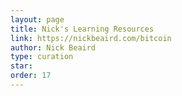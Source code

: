 ```yaml
---
layout: page
title: Nick's Learning Resources
link: https://nickbeaird.com/bitcoin
author: Nick Beaird
type: curation
star: 
order: 17
---
```

